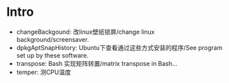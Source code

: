 # Intro

- changeBackgound: 改linux壁纸锁屏/change linux background/screensaver.
- dpkgAptSnapHistory: Ubuntu下查看通过这些方式安装的程序/See program set up by these software.
- transpose: Bash 实现矩阵转置/matrix transpose in Bash...
- temper: 测CPU温度
